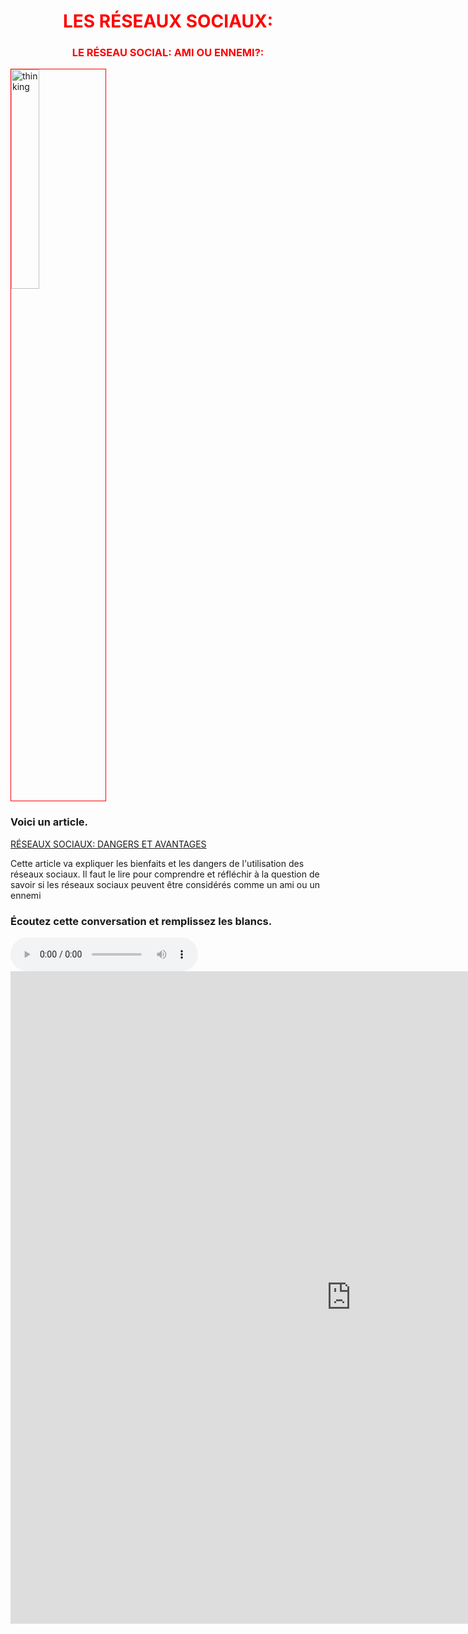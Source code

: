 <h1 align="center">
  <b style="color:red;">LES RÉSEAUX SOCIAUX:</b><br>
</h1>


<h3 align="center">
  <b style="color:red;">LE RÉSEAU SOCIAL: AMI OU ENNEMI?:</b><br>
</h3>
<a href="https://i.pinimg.com/originals/59/41/88/594188c902f8a3c227e5deb41fe8512e.jpg" title="View Image Source">
<img style="width:30%; border:1px solid red;" src="https://i.pinimg.com/originals/59/41/88/594188c902f8a3c227e5deb41fe8512e.jpg" alt="thinking"> </a>


<h3 align="left">
  <b style="color:dark green;">Voici un article.</b><br>
</h3>
<a href="http://bantuhub.com/avantages-et-inconvenients-internet-chez-jeunes/">RÉSEAUX SOCIAUX: DANGERS ET AVANTAGES</a>
<p style="colour:black;"> 
  Cette article va expliquer les bienfaits et les dangers de l'utilisation des réseaux sociaux. Il faut le lire pour comprendre et réfléchir à la question de savoir si les réseaux sociaux peuvent être considérés comme un ami ou un ennemi
</p>

<h3 align="left">
  <b style="color:dark green;">Écoutez cette conversation et remplissez les blancs.</b><br>
</h3>
<audio controls>
<source src="http://telechargement.rfi.fr/savoirs/apprendre/societe/medias/pe_reseauxsociaux2.mp3" type="audio/mpeg"> 
<br />Your browser does not support the audio element.<br />
</audio>

<iframe src="https://h5p.org/h5p/embed/405280" width="1090" height="1044" frameborder="0" allowfullscreen="allowfullscreen"></iframe><script src="https://h5p.org/sites/all/modules/h5p/library/js/h5p-resizer.js" charset="UTF-8"></script>

